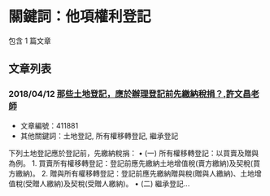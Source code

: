 # 關鍵詞：他項權利登記

包含 1 篇文章

## 文章列表

### 2018/04/12 [那些土地登記，應於辦理登記前先繳納稅捐？,許文昌老師](../../articles/411881_%E9%82%A3%E4%BA%9B%E5%9C%9F%E5%9C%B0%E7%99%BB%E8%A8%98%EF%BC%8C%E6%87%89%E6%96%BC%E8%BE%A6%E7%90%86%E7%99%BB%E8%A8%98%E5%89%8D%E5%85%88%E7%B9%B3%E7%B4%8D%E7%A8%85%E6%8D%90%EF%BC%9F%2C%E8%A8%B1%E6%96%87%E6%98%8C%E8%80%81%E5%B8%AB.md)
- 文章編號：411881
- 其他關鍵詞：土地登記, 所有權移轉登記, 繼承登記

下列土地登記應於登記前，先繳納稅捐： • (一) 所有權移轉登記：以買賣及贈與為例。 1. 買賣所有權移轉登記：登記前應先繳納土地增值稅(賣方繳納)及契稅(買方繳納)。 2. 贈與所有權移轉登記：登記前應先繳納贈與稅(贈與人繳納)、土地增值稅(受贈人繳納)及契稅(受贈人繳納)。 • (二) 繼承登記...
